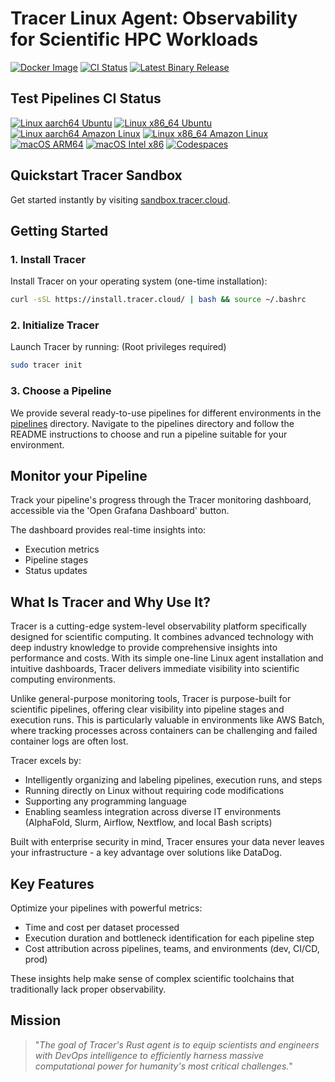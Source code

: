 # Tracer Linux Agent: Observability for Scientific HPC Workloads

[![Docker Image](https://img.shields.io/docker/pulls/tracercloud/tracer?logo=docker&logoColor=white)](https://hub.docker.com/r/tracercloud/tracer) [![CI Status](https://img.shields.io/github/actions/workflow/status/Tracer-Cloud/tracer-test-pipelines-bioinformatics/docker-build-push.yml?branch=main&label=docker-build&logo=docker)](https://github.com/Tracer-Cloud/tracer-test-pipelines-bioinformatics/actions/workflows/docker-build-push.yml) [![Latest Binary Release](https://img.shields.io/github/v/release/Tracer-Cloud/tracer-client?logo=github&logoColor=white)](https://github.com/Tracer-Cloud/tracer-client/releases)

## Test Pipelines CI Status

[![Linux aarch64 Ubuntu](https://img.shields.io/github/actions/workflow/status/Tracer-Cloud/tracer-test-pipelines-bioinformatics/linux-aarch64-ubuntu.yml?branch=main&label=linux-aarch64-ubuntu&logo=linux)](https://github.com/Tracer-Cloud/tracer-test-pipelines-bioinformatics/actions/workflows/linux-aarch64-ubuntu.yml) [![Linux x86_64 Ubuntu](https://img.shields.io/github/actions/workflow/status/Tracer-Cloud/tracer-test-pipelines-bioinformatics/linux-x86_64-ubuntu.yml?branch=main&label=linux-x86_64-ubuntu&logo=linux)](https://github.com/Tracer-Cloud/tracer-test-pipelines-bioinformatics/actions/workflows/linux-x86_64-ubuntu.yml) [![Linux aarch64 Amazon Linux](https://img.shields.io/github/actions/workflow/status/Tracer-Cloud/tracer-test-pipelines-bioinformatics/linux-aarch64-amazon-lin.yml?branch=main&label=linux-aarch64-amazon&logo=linux)](https://github.com/Tracer-Cloud/tracer-test-pipelines-bioinformatics/actions/workflows/linux-aarch64-amazon-lin.yml) [![Linux x86_64 Amazon Linux](https://img.shields.io/github/actions/workflow/status/Tracer-Cloud/tracer-test-pipelines-bioinformatics/linux-x86-amazon-lin.yml?branch=main&label=linux-x86_64-amazon&logo=linux)](https://github.com/Tracer-Cloud/tracer-test-pipelines-bioinformatics/actions/workflows/linux-x86-amazon-lin.yml) [![macOS ARM64](https://img.shields.io/github/actions/workflow/status/Tracer-Cloud/tracer-test-pipelines-bioinformatics/macos-arm64.yml?branch=main&label=macos-arm64&logo=apple)](https://github.com/Tracer-Cloud/tracer-test-pipelines-bioinformatics/actions/workflows/macos-arm64.yml) [![macOS Intel x86](https://img.shields.io/github/actions/workflow/status/Tracer-Cloud/tracer-test-pipelines-bioinformatics/macos-intel-x86.yml?branch=main&label=macos-intel-x86&logo=apple)](https://github.com/Tracer-Cloud/tracer-test-pipelines-bioinformatics/actions/workflows/macos-intel-x86.yml) [![Codespaces](https://img.shields.io/github/actions/workflow/status/Tracer-Cloud/tracer-test-pipelines-bioinformatics/codespaces.yml?branch=main&label=codespaces&logo=github)](https://github.com/Tracer-Cloud/tracer-test-pipelines-bioinformatics/actions/workflows/codespaces.yml)

## Quickstart Tracer Sandbox

Get started instantly by visiting [sandbox.tracer.cloud](https://sandbox.tracer.cloud/).

## Getting Started

### 1. Install Tracer

Install Tracer on your operating system (one-time installation):

```bash
curl -sSL https://install.tracer.cloud/ | bash && source ~/.bashrc
```

### 2. Initialize Tracer

Launch Tracer by running: (Root privileges required)

```bash
sudo tracer init
```

### 3. Choose a Pipeline

We provide several ready-to-use pipelines for different environments in the [pipelines](./pipelines/) directory. Navigate to the pipelines directory and follow the README instructions to choose and run a pipeline suitable for your environment.

## Monitor your Pipeline

Track your pipeline's progress through the Tracer monitoring dashboard, accessible via the 'Open Grafana Dashboard' button.

The dashboard provides real-time insights into:

- Execution metrics
- Pipeline stages
- Status updates

## What Is Tracer and Why Use It?

Tracer is a cutting-edge system-level observability platform specifically designed for scientific computing. It combines advanced technology with deep industry knowledge to provide comprehensive insights into performance and costs. With its simple one-line Linux agent installation and intuitive dashboards, Tracer delivers immediate visibility into scientific computing environments.

Unlike general-purpose monitoring tools, Tracer is purpose-built for scientific pipelines, offering clear visibility into pipeline stages and execution runs. This is particularly valuable in environments like AWS Batch, where tracking processes across containers can be challenging and failed container logs are often lost.

Tracer excels by:

- Intelligently organizing and labeling pipelines, execution runs, and steps
- Running directly on Linux without requiring code modifications
- Supporting any programming language
- Enabling seamless integration across diverse IT environments (AlphaFold, Slurm, Airflow, Nextflow, and local Bash scripts)

Built with enterprise security in mind, Tracer ensures your data never leaves your infrastructure - a key advantage over solutions like DataDog.

## Key Features

Optimize your pipelines with powerful metrics:

- Time and cost per dataset processed
- Execution duration and bottleneck identification for each pipeline step
- Cost attribution across pipelines, teams, and environments (dev, CI/CD, prod)

These insights help make sense of complex scientific toolchains that traditionally lack proper observability.

## Mission

> "_The goal of Tracer's Rust agent is to equip scientists and engineers with DevOps intelligence to efficiently harness massive computational power for humanity's most critical challenges._"
